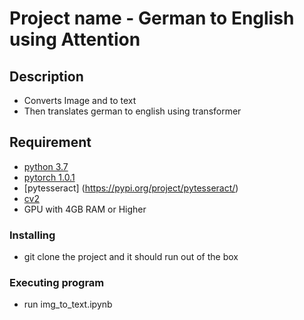 # Project name - German to English using Attention

## Description
* Converts Image and to text 
* Then translates german to english using transformer

## Requirement
* [python 3.7](https://www.python.org) 
* [pytorch 1.0.1](https://pytorch.org/)
* [pytesseract] (https://pypi.org/project/pytesseract/)
* [cv2](https://pypi.org/project/opencv-python/)
* GPU with 4GB RAM or Higher


### Installing
* git clone the project and it should run out of the box

### Executing program
* run img_to_text.ipynb
